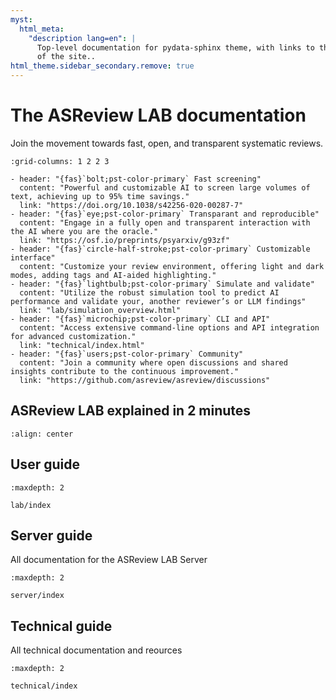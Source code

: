 ```yaml
---
myst:
  html_meta:
    "description lang=en": |
      Top-level documentation for pydata-sphinx theme, with links to the rest
      of the site..
html_theme.sidebar_secondary.remove: true
---
```


# The ASReview LAB documentation

Join the movement towards fast, open, and transparent systematic reviews.

```{gallery-grid}
:grid-columns: 1 2 2 3

- header: "{fas}`bolt;pst-color-primary` Fast screening"
  content: "Powerful and customizable AI to screen large volumes of text, achieving up to 95% time savings."
  link: "https://doi.org/10.1038/s42256-020-00287-7"
- header: "{fas}`eye;pst-color-primary` Transparant and reproducible"
  content: "Engage in a fully open and transparent interaction with the AI where you are the oracle."
  link: "https://osf.io/preprints/psyarxiv/g93zf"
- header: "{fas}`circle-half-stroke;pst-color-primary` Customizable interface"
  content: "Customize your review environment, offering light and dark modes, adding tags and AI-aided highlighting."
- header: "{fas}`lightbulb;pst-color-primary` Simulate and validate"
  content: "Utilize the robust simulation tool to predict AI performance and validate your, another reviewer’s or LLM findings"
  link: "lab/simulation_overview.html"
- header: "{fas}`microchip;pst-color-primary` CLI and API"
  content: "Access extensive command-line options and API integration for advanced customization."
  link: "technical/index.html"
- header: "{fas}`users;pst-color-primary` Community"
  content: "Join a community where open discussions and shared insights contribute to the continuous improvement."
  link: "https://github.com/asreview/asreview/discussions"
```

## ASReview LAB explained in 2 minutes

```{youtube} k-a2SCq-LtA
:align: center
```

## User guide


```{toctree}
:maxdepth: 2

lab/index
```

## Server guide

All documentation for the ASReview LAB Server

```{toctree}
:maxdepth: 2

server/index
```

## Technical guide

All technical documentation and reources

```{toctree}
:maxdepth: 2

technical/index
```
